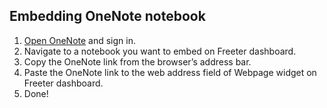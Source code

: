 ## Embedding OneNote notebook

1. <a href="{{ curItem.homeUrl|e }}" rel="nofollow" target="_blank">Open OneNote</a> and sign in.
2. Navigate to a notebook you want to embed on Freeter dashboard.
3. Copy the OneNote link from the browser’s address bar.
4. Paste the OneNote link to the web address field of Webpage widget on Freeter dashboard.
5. Done!
